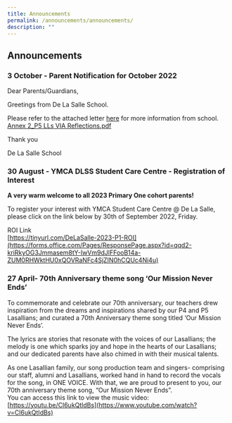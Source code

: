 ```yaml
---
title: Announcements
permalink: /announcements/announcements/
description: ""
---
```

## Announcements

### 3 October - Parent Notification for October 2022

Dear Parents/Guardians,

Greetings from De La Salle School.

Please refer to the attached letter [here](/files/anno.pdf) for more information from school.<br>
[Annex 2_P5 LLs VIA Reflections.pdf](/files/Annex%202_P5%20LLs%20VIA%20Reflections.pdf)

Thank you

De La Salle School

### 30 August - YMCA DLSS Student Care Centre - Registration of Interest

**A very warm welcome to all 2023 Primary One cohort parents!** 

To register your interest with YMCA Student Care Centre @ De La Salle, please click on the link below by 30th of September 2022, Friday. 

ROI Link<br>
[https://tinyurl.com/DeLaSalle-2023-P1-ROI](https://forms.office.com/Pages/ResponsePage.aspx?id=qqd2-kriRkyOG3Jmmasem8tY-IwVm9dJlFFooB14a-ZUM0RHWktHU0xQOVRaNFc4SjZIN0hCQUc4Ni4u)

### 27 April- 70th Anniversary theme song ‘Our Mission Never Ends’

To commemorate and celebrate our 70th anniversary, our teachers drew inspiration from the dreams and inspirations shared by our P4 and P5 Lasallians; and curated a 70th Anniversary theme song titled ‘Our Mission Never Ends’. 

The lyrics are stories that resonate with the voices of our Lasallians; the melody is one which sparks joy and hope in the hearts of our Lasallians; and our dedicated parents have also chimed in with their musical talents. 

As one Lasallian family, our song production team and singers- comprising our staff, alumni and Lasallians, worked hand in hand to record the vocals for the song, in ONE VOICE. With that, we are proud to present to you, our 70th anniversary theme song, “Our Mission Never Ends”.<br>
You can access this link to view the music video: [https://youtu.be/Cl6ukQtldBs](https://www.youtube.com/watch?v=Cl6ukQtIdBs)